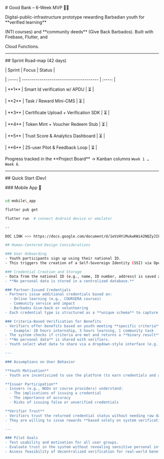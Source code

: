\# Good Bank – 6-Week MVP 📲💙



Digital-public-infrastructure prototype rewarding Barbadian youth for \*\*verified learning\*\*  

(NTI courses) and \*\*community deeds\*\* (Give Back Barbados). Built with Firebase, Flutter, and

Cloud Functions.



---



\## Sprint Road-map (42 days)



| Sprint | Focus                                   | Status |

| :----: | --------------------------------------- | :----: |

| \*\*1\*\*  | Smart Id verification w/ APDU           | ⏳ |

| \*\*2\*\*  | Task / Reward Mini-CMS                  | ⏳ |

| \*\*3\*\*  | Certificate Upload + Verification SDK   | ⏳ |

| \*\*4\*\*  | Token Mint + Voucher Redeem Stub        | ⏳ |

| \*\*5\*\*  | Trust Score \& Analytics Dashboard      | ⏳ |

| \*\*6\*\*  | 25-user Pilot \& Feedback Loop          | ⏳ |



Progress tracked in the \*\*Project Board\*\* → Kanban columns `Week 1 … Week 6`.



---



\## Quick Start (Dev)



\### Mobile App 📱

```bash

cd mobile\_app

flutter pub get

flutter run  # connect Android device or emulator

--

DOC LINK >>> https://docs.google.com/document/d/1eVzHYiMukwKWi42NQZyJIFFrX0YPqRIbhRNE9AUroYU/edit?usp=sharing

## Human-Centered Design Considerations

### User Onboarding
- Youth participants sign up using their national ID.
- This triggers the creation of a Self-Sovereign Identity (SSI) via OpenID Connect.

### Credential Creation and Storage
- Data from the national ID (e.g., name, ID number, address) is saved as **verifiable credentials** in the youth's SSI wallet.
- **No personal data is stored in a centralized database.**

### Partner-Issued Credentials
- Partners issue additional credentials based on:
  - Online learning (e.g., COURSERA courses)
  - Community service and impact
  - Barbados Give-back or volunteering
- Each credential type is structured as a **unique schema** to capture key data (e.g., hours of learning completed).

### Criteria-Based Verification for Benefits
- Verifiers offer benefits based on youth meeting **specific criteria**:
  - Example: 10 hours internship, 3 hours learning, 1 community task
- The system checks if criteria are met and returns a **binary result** (Met / Not Met).
- **No personal data** is shared with verifiers.
- Youth select what data to share via a dropdown-style interface (e.g., no phone number or address).

---

### Assumptions on User Behavior

**Youth Motivation**  
- Youth are incentivized to use the platform (to earn credentials and authorize data sharing) in exchange for a reward or opportunity.

**Issuer Participation**  
- Issuers (e.g., NGOs or course providers) understand:
  - The implications of issuing a credential
  - The importance of accuracy
  - Risks of issuing false or unverified credentials

**Verifier Trust**  
- Verifiers trust the returned credential status without needing raw data or future evidence.
- They are willing to issue rewards **based solely on system verification.**

---

### Pilot Goals
- Test usability and motivation for all user groups.
- Evaluate trust in the system without revealing sensitive personal information.
- Assess feasibility of decentralized verification for real-world benefit delivery.

